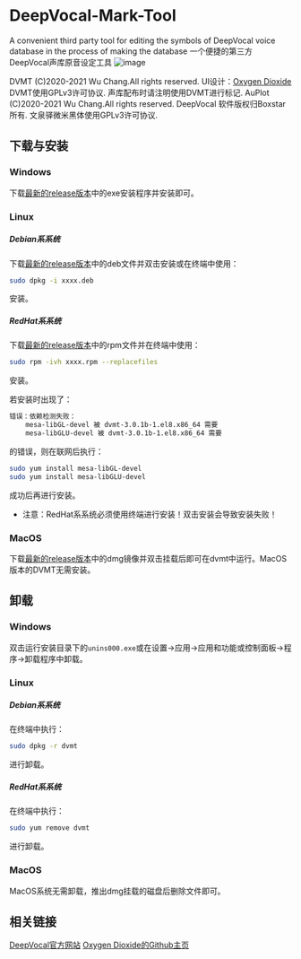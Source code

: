 # DeepVocal-Mark-Tool
A convenient third party tool for editing the symbols of DeepVocal voice database in the process of making the database
一个便捷的第三方DeepVocal声库原音设定工具
![image](https://user-images.githubusercontent.com/40859406/119842800-9348e080-bf39-11eb-8236-e71dac48f686.png)

DVMT (C)2020-2021 Wu Chang.All rights reserved.
UI设计：[Oxygen Dioxide](https://github.com/oxygen-dioxide "Oxygen Dioxide")
DVMT使用GPLv3许可协议.
声库配布时请注明使用DVMT进行标记.
AuPlot (C)2020-2021 Wu Chang.All rights reserved.
DeepVocal 软件版权归Boxstar所有.
文泉驿微米黑体使用GPLv3许可协议.

## 下载与安装
### Windows

下载[最新的release版本](https://github.com/FangCunWuChang/DeepVocal-Mark-Tool/releases/latest "最新的release版本")中的exe安装程序并安装即可。

### Linux
##### Debian系系统

下载[最新的release版本](https://github.com/FangCunWuChang/DeepVocal-Mark-Tool/releases/latest "最新的release版本")中的deb文件并双击安装或在终端中使用：
```bash
sudo dpkg -i xxxx.deb
```
安装。

##### RedHat系系统

下载[最新的release版本](https://github.com/FangCunWuChang/DeepVocal-Mark-Tool/releases/latest "最新的release版本")中的rpm文件并在终端中使用：
```bash
sudo rpm -ivh xxxx.rpm --replacefiles
```
安装。

若安装时出现了：
```bash
错误：依赖检测失败：
	mesa-libGL-devel 被 dvmt-3.0.1b-1.el8.x86_64 需要
	mesa-libGLU-devel 被 dvmt-3.0.1b-1.el8.x86_64 需要
```
的错误，则在联网后执行：
```bash
sudo yum install mesa-libGL-devel
sudo yum install mesa-libGLU-devel
```
成功后再进行安装。
- 注意：RedHat系系统必须使用终端进行安装！双击安装会导致安装失败！

### MacOS

下载[最新的release版本](https://github.com/FangCunWuChang/DeepVocal-Mark-Tool/releases/latest "最新的release版本")中的dmg镜像并双击挂载后即可在dvmt中运行。MacOS版本的DVMT无需安装。

## 卸载
### Windows

双击运行安装目录下的`unins000.exe`或在设置->应用->应用和功能或控制面板->程序->卸载程序中卸载。

### Linux
##### Debian系系统

在终端中执行：
```bash
sudo dpkg -r dvmt
```
进行卸载。

##### RedHat系系统

在终端中执行：
```bash
sudo yum remove dvmt
```
进行卸载。

### MacOS

MacOS系统无需卸载，推出dmg挂载的磁盘后删除文件即可。

## 相关链接
[DeepVocal官方网站](https://www.deep-vocal.com/#/ "DeepVocal官方网站")
[Oxygen Dioxide的Github主页](https://github.com/oxygen-dioxide "Oxygen Dioxide的Github主页")
